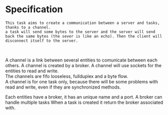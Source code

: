 # **Specification**

    This task aims to create a communication between a server and tasks, thanks to a channel.
    a task will send some bytes to the server and the server will send back the same bytes (the sever is like an echo). Then the client will disconnect itself to the server.

<br>

A channel is a link between several entities to comunicate between each others. A channel is created by a broker. A channel will use sockets for the entities to read and write.<br>
The channels are fifo looseless, fullduplex and a byte flow.<br>
A channel is for one task only, because there will be some problems with read and write, even if they are synchronized methods.

Each entities have a broker, it has an unique name and a port. A broker can handle multiple tasks
When a task is created it return the broker associated with.


